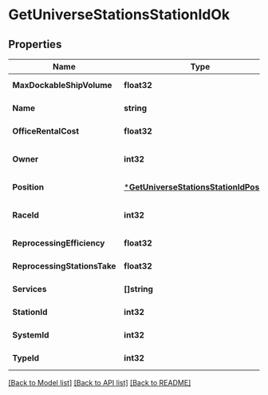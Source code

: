 # GetUniverseStationsStationIdOk

## Properties
Name | Type | Description | Notes
------------ | ------------- | ------------- | -------------
**MaxDockableShipVolume** | **float32** | max_dockable_ship_volume number | [default to null]
**Name** | **string** | name string | [default to null]
**OfficeRentalCost** | **float32** | office_rental_cost number | [default to null]
**Owner** | **int32** | ID of the corporation that controls this station | [optional] [default to null]
**Position** | [***GetUniverseStationsStationIdPosition**](get_universe_stations_station_id_position.md) |  | [default to null]
**RaceId** | **int32** | race_id integer | [optional] [default to null]
**ReprocessingEfficiency** | **float32** | reprocessing_efficiency number | [default to null]
**ReprocessingStationsTake** | **float32** | reprocessing_stations_take number | [default to null]
**Services** | **[]string** | services array | [default to null]
**StationId** | **int32** | station_id integer | [default to null]
**SystemId** | **int32** | The solar system this station is in | [default to null]
**TypeId** | **int32** | type_id integer | [default to null]

[[Back to Model list]](../README.md#documentation-for-models) [[Back to API list]](../README.md#documentation-for-api-endpoints) [[Back to README]](../README.md)

